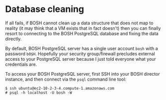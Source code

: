 # Database cleaning

If all fails, if BOSH cannot clean up a data structure that does not map to reality (it may think that a VM exists that in fact doesn't) then you can finally resort to connecting to the BOSH PostgreSQL database and fixing the data directly.

By default, BOSH PostgreSQL server has a single user account `bosh` with a password `b0$H`. Hopefully your security group/firewall precludes external access to your PostgreSQL server because I just told everyone what your credentials are.

To access your BOSH PostgreSQL server, first SSH into your BOSH director instance, and then connect via the `psql` command line tool:

```
$ ssh ubuntu@ec2-10-2-3-4.compute-1.amazonaws.com
# psql -h localhost -U bosh -W
```

